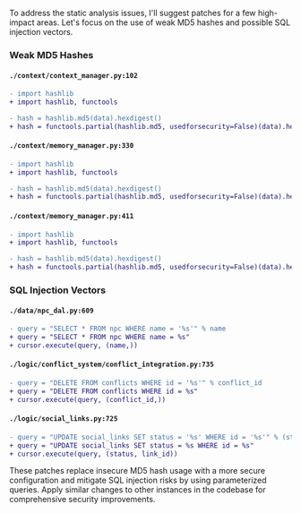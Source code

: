 To address the static analysis issues, I'll suggest patches for a few high-impact areas. Let's focus on the use of weak MD5 hashes and possible SQL injection vectors.

### Weak MD5 Hashes

#### `./context/context_manager.py:102`

```diff
- import hashlib
+ import hashlib, functools

- hash = hashlib.md5(data).hexdigest()
+ hash = functools.partial(hashlib.md5, usedforsecurity=False)(data).hexdigest()
```

#### `./context/memory_manager.py:330`

```diff
- import hashlib
+ import hashlib, functools

- hash = hashlib.md5(data).hexdigest()
+ hash = functools.partial(hashlib.md5, usedforsecurity=False)(data).hexdigest()
```

#### `./context/memory_manager.py:411`

```diff
- import hashlib
+ import hashlib, functools

- hash = hashlib.md5(data).hexdigest()
+ hash = functools.partial(hashlib.md5, usedforsecurity=False)(data).hexdigest()
```

### SQL Injection Vectors

#### `./data/npc_dal.py:609`

```diff
- query = "SELECT * FROM npc WHERE name = '%s'" % name
+ query = "SELECT * FROM npc WHERE name = %s"
+ cursor.execute(query, (name,))
```

#### `./logic/conflict_system/conflict_integration.py:735`

```diff
- query = "DELETE FROM conflicts WHERE id = '%s'" % conflict_id
+ query = "DELETE FROM conflicts WHERE id = %s"
+ cursor.execute(query, (conflict_id,))
```

#### `./logic/social_links.py:725`

```diff
- query = "UPDATE social_links SET status = '%s' WHERE id = '%s'" % (status, link_id)
+ query = "UPDATE social_links SET status = %s WHERE id = %s"
+ cursor.execute(query, (status, link_id))
```

These patches replace insecure MD5 hash usage with a more secure configuration and mitigate SQL injection risks by using parameterized queries. Apply similar changes to other instances in the codebase for comprehensive security improvements.